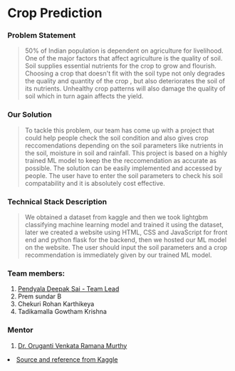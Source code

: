 <h1 class="major">Crop Prediction</h1>
                  									<h3>Problem Statement</h3>
									<blockquote>50% of Indian population is dependent on agriculture for livelihood. One of the major factors that affect agriculture is the quality of soil. Soil supplies essential nutrients for the crop to grow and flourish. Choosing a crop that doesn't fit with the soil type not only degrades the quality and quantity of the crop , but also deteriorates the soil of its nutrients. Unhealthy crop patterns will also damage the quality of soil which in turn again affects the yield.</blockquote>
																		<h3>Our Solution</h3>
									<blockquote>To tackle this problem, our team has come up with a project that could help people check the soil condition and also gives crop reccomendations depending on the soil parameters like nutrients in the soil, moisture in soil and rainfall. This project is based on a highly trained ML model to keep the the reccomendation as accurate as possible. The solution can be easily implemented and accessed by people. The user have to enter the soil parameters to check his soil compatability and it is absolutely cost effective. </blockquote>
									<h3>Technical Stack Description</h3>
									<blockquote>We obtained a dataset from kaggle and then we took lightgbm  classifying machine learning model and trained it using the dataset, later we created a website using HTML, CSS and JavaScript for front end and python flask for the backend, then we hosted our ML model on the website. The user should input the soil parameters and a crop recommendation is immediately given  by our trained ML model. </blockquote>
                  
 <h3>Team members:</h3>
											<ol>
                        <li><a href="https://deepaksai.pythonanywhere.com/">Pendyala Deepak Sai - Team Lead</a></li>
												<li>Prem sundar B</li>
												<li>Chekuri Rohan Karthikeya</li>
												<li>Tadikamalla Gowtham Krishna​</li>
                        											</ol>
                        <h3>Mentor</h3>
                        <ol>
                        <li><a href="https://amrita.edu/faculty/ovr-murthy/">Dr. Oruganti Venkata Ramana Murthy </a></li>
											</ol>
                      <li><a href="https://www.kaggle.com">Source and reference from Kaggle</a></li>
						</div>
